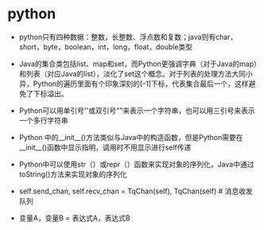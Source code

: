 # python

* python只有四种数据：整数，长整数、浮点数和复数；java则有char，short，byte，boolean，int，long，float，double类型
* Java的集合类包括list、map和set，而Python更强调字典（对于Java的map）和列表（对应Java的list），淡化了set这个概念。对于列表的处理方法大同小异，Python的遍历里面有个印象深刻的[-1]下标，代表集合最后一个，这样避免了下标溢出。
* Python可以用单引号''或双引号""来表示一个字符串，也可以用三引号来表示一个多行字符串
* Python 中的__init__()方法类似与Java中的构造函数，但是Python需要在__init__()函数中显示指明，调用时不用显示进行self传递
*  Python中可以使用str（）或repr（）函数来实现对象的序列化，Java中通过toString()方法来实现对象的序列化


* self.send_chan, self.recv_chan = TqChan(self), TqChan(self)  # 消息收发队列
* 变量A，变量B = 表达式A，表达式B
